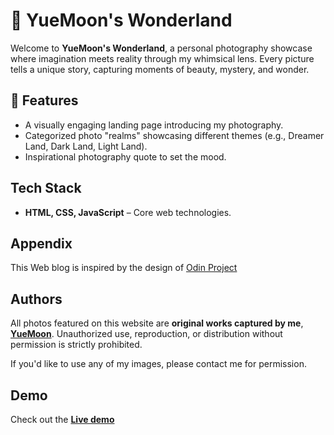 # 📸 YueMoon's Wonderland

Welcome to **YueMoon's Wonderland**, a personal photography showcase where imagination meets reality through my whimsical lens. Every picture tells a unique story, capturing moments of beauty, mystery, and wonder.

## 🌟 Features

-   A visually engaging landing page introducing my photography.
-   Categorized photo "realms" showcasing different themes (e.g., Dreamer Land, Dark Land, Light Land).
-   Inspirational photography quote to set the mood.

## Tech Stack

-   **HTML, CSS, JavaScript** – Core web technologies.

## Appendix

This Web blog is inspired by the design of [Odin Project](https://www.theodinproject.com/lessons/foundations-landing-page)

## Authors

All photos featured on this website are **original works captured by me**, [**YueMoon**](nguyenhuagiabao.98@gmail.com). Unauthorized use, reproduction, or distribution without permission is strictly prohibited.

If you'd like to use any of my images, please contact me for permission.

## Demo

Check out the [**Live demo**]()
